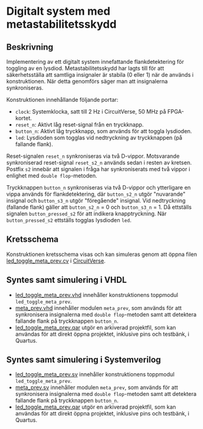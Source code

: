 # Digitalt system med metastabilitetsskydd

## Beskrivning
Implementering av ett digitalt system innefattande flankdetektering för toggling av en lysdiod.
Metastabilitetsskydd har lagts till för att säkerhetsställa att samtliga insignaler är stabila
(0 eller 1) när de används i konstruktionen. När detta genomförs säger man att insignalerna synkroniseras.

Konstruktionen innehållande följande portar:
* `clock`: Systemklocka, satt till 2 Hz i CircuitVerse, 50 MHz på FPGA-kortet.
* `reset_n`: Aktivt låg reset-signal från en tryckknapp.
* `button_n`: Aktivt låg tryckknapp, som används för att toggla lysdioden.
* `led`: Lysdioden som togglas vid nedtryckning av tryckknappen (på fallande flank).

Reset-signalen `reset_n` synkroniseras via två D-vippor. Motsvarande synkroniserad reset-signal `reset_s2_n` används sedan i resten av kretsen. Postfix `s2` innebär att signalen i fråga har synkroniserats med två vippor i enlighet med `double flop`-metoden.

Tryckknappen `button_n` synkroniseras via två D-vippor och ytterligare en vippa används för flankdetektering, där `button_s2_n` utgör "nuvarande" insignal och `button_s3_n` utgör "föregående" insignal. Vid nedtryckning (fallande flank) gäller att `button_s2_n` = 0 och `button_s3_n` = 1. Då ettställs signalen `button_pressed_s2` för att indikera knapptryckning.
När `button_pressed_s2` ettställs togglas lysdioden `led`.

## Kretsschema
Konstruktionen kretsschema visas och kan simuleras genom att öppna filen [led_toggle_meta_prev.cv](./circuit/led_toggle_meta_prev.cv) 
i [CircuitVerse](https://circuitverse.org/simulator).

## Syntes samt simulering i VHDL
* [led_toggle_meta_prev.vhd](./vhdl/led_toggle_meta_prev.vhd) innehåller konstruktionens toppmodul `led_toggle_meta_prev`.
* [meta_prev.vhd](./vhdl/meta_prev.vhd) innehåller modulen `meta_prev`, som används för att synkronisera insignalerna med `double flop`-metoden samt att detektera fallande flank på tryckknappen `button_n`.
* [led_toggle_meta_prev.qar](./vhdl/led_toggle_meta_prev.qar) utgör en arkiverad projektfil, som kan användas för att direkt öppna projektet, inklusive pins och testbänk, i Quartus.

## Syntes samt simulering i Systemverilog
* [led_toggle_meta_prev.sv](./systemverilog/led_toggle_meta_prev.sv) innehåller konstruktionens toppmodul `led_toggle_meta_prev`.
* [meta_prev.sv](./systemverilog/meta_prev.sv) innehåller modulen `meta_prev`, som används för att synkronisera insignalerna
med `double flop`-metoden samt att detektera fallande flank på tryckknappen `button_n`.
* [led_toggle_meta_prev.qar](./systemverilog/led_toggle_meta_prev.qar) utgör en arkiverad projektfil, som kan användas för att direkt öppna projektet, inklusive pins och testbänk, i Quartus.